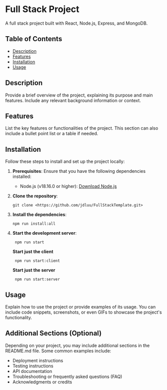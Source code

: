 # Full Stack Project

A full stack project built with React, Node.js, Express, and MongoDB.

## Table of Contents

- [Description](#description)
- [Features](#features)
- [Installation](#installation)
- [Usage](#usage)

## Description

Provide a brief overview of the project, explaining its purpose and main features. Include any relevant background information or context.

## Features

List the key features or functionalities of the project. This section can also include a bullet point list or a table if needed.

## Installation

Follow these steps to install and set up the project locally:

1. **Prerequisites**: Ensure that you have the following dependencies installed:

   - Node.js (v18.16.0 or higher): [Download Node.js](https://nodejs.org/)

2. **Clone the repository**:

   ```shell
   git clone <https://github.com/jdluu/FullStackTemplate.git>
   ```

3. **Install the dependencies**:

   ```shell
   npm run install:all
   ```

4. **Start the development server**:

   ```shell
    npm run start
   ```

   **Start just the client**

   ```shell
    npm run start:client
   ```

   **Start just the server**

   ```shell
    npm run start:server
   ```

## Usage

Explain how to use the project or provide examples of its usage. You can include code snippets, screenshots, or even GIFs to showcase the project's functionality.

## Additional Sections (Optional)

Depending on your project, you may include additional sections in the README.md file. Some common examples include:

- Deployment instructions
- Testing instructions
- API documentation
- Troubleshooting or frequently asked questions (FAQ)
- Acknowledgments or credits
